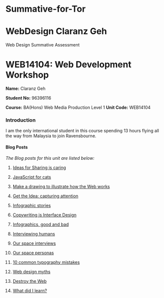 # Summative-for-Tor
# WebDesign Claranz Geh
Web Design Summative Assessment 
# WEB14104: Web Development Workshop

**Name:** Claranz Geh

**Student No:** 96396116

**Course:** BA(Hons) Web Media Production Level 1
**Unit Code:** WEB14104


### Introduction
I am the only international student in this course spending 13 hours flying all the way from Malaysia to join Ravensbourne.  


#### Blog Posts


*The Blog posts for this unit are listed below:*


1. [Ideas for Sharing is caring](https://drive.google.com/open?id=0Byfa_F7ZhxpFQ2pMZDEzTm9QZkk)

2. [JavaScript for cats](http://fourthfloor.raveweb.net/cgeh/2017/01/28/javascripts-for-cats/)

3. [Make a drawing to illustrate how the Web works](http://fourthfloor.raveweb.net/cgeh/2017/01/28/how-the-web-works/)

4. [Get the Idea: capturing attention](http://fourthfloor.raveweb.net/cgeh/2017/06/05/get-the-idea-capturing-attention/)

5. [Infographic stories](http://fourthfloor.raveweb.net/cgeh/2017/06/05/compare-two-infographic-stories-by-angela-morelli/)

6. [Copywriting is Interface Design](http://fourthfloor.raveweb.net/cgeh/2017/06/05/copywriting-is-interface-design-2/)

7. [Infographics, good and bad](http://fourthfloor.raveweb.net/cgeh/2017/06/05/infographics-good-and-bad/)

8. [Interviewing humans](http://fourthfloor.raveweb.net/cgeh/2017/06/05/interviewing-humans/)

9. [Our space interviews](http://fourthfloor.raveweb.net/cgeh/?p=419&preview=true)

10. [Our space personas](http://fourthfloor.raveweb.net/cgeh/?p=421&preview=true)

11. [10 common typography mistakes](http://fourthfloor.raveweb.net/cgeh/?p=423&preview=true)

12. [Web design myths](http://fourthfloor.raveweb.net/cgeh/?p=425&preview=true)

13. [Destroy the Web](http://fourthfloor.raveweb.net/cgeh/?p=427&preview=true)

14. [What did I learn?](http://fourthfloor.raveweb.net/cgeh/?p=429&preview=true)


